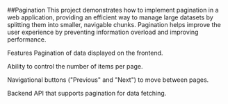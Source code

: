 ##Pagination
This project demonstrates how to implement pagination in a web application, providing an efficient way to manage large datasets by splitting them into smaller, navigable chunks. Pagination helps improve the user experience by preventing information overload and improving performance.

Features
Pagination of data displayed on the frontend.

Ability to control the number of items per page.

Navigational buttons ("Previous" and "Next") to move between pages.

Backend API that supports pagination for data fetching.
